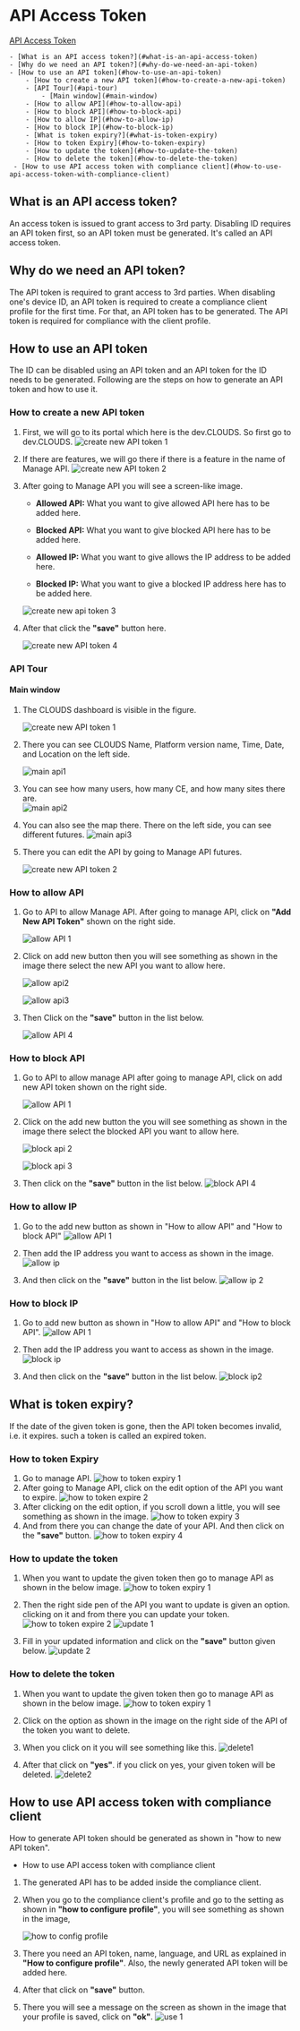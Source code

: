 # API Access Token
<!-- TOC -->
[API Access Token](#api-access-token)
    
    - [What is an API access token?](#what-is-an-api-access-token)   
    - [Why do we need an API token?](#why-do-we-need-an-api-token)    
    - [How to use an API token](#how-to-use-an-api-token)        
        - [How to create a new API token](#how-to-create-a-new-api-token)       
        - [API Tour](#api-tour)           
            - [Main window](#main-window)       
        - [How to allow API](#how-to-allow-api)        
        - [How to block API](#how-to-block-api)        
        - [How to allow IP](#how-to-allow-ip)
        - [How to block IP](#how-to-block-ip)
        - [What is token expiry?](#what-is-token-expiry) 
        - [How to token Expiry](#how-to-token-expiry)
        - [How to update the token](#how-to-update-the-token)
        - [How to delete the token](#how-to-delete-the-token)
     - [How to use API access token with compliance client](#how-to-use-api-access-token-with-compliance-client)
<!-- /TOC -->

## What is an API access token?
An access token is issued to grant access to  3rd party. Disabling ID requires an API token first, so an API token must be generated. 
It's called an API access token. 
## Why do we need an API token?
The API token is required to grant access to 3rd parties. When disabling one's device ID, an API token is required to create a compliance client profile for the first time. For that, an API token has to be generated. The API token is required for compliance with the client profile.
## How to use an API token
The ID can be disabled using an API token and an API token for the ID needs to be generated.
Following are the steps on how to generate an API token and how to use it.

### How to create a new API token
1. First, we will go to its portal which here is the dev.CLOUDS. So first go to dev.CLOUDS.
![create new API token 1](https://github.com/Nancypatel1103/ComplianceClient/assets/153616269/f7806c48-e7b6-40c0-9da8-75d538444468)
2. If there are features, we will go there if there is a feature in the name of Manage API.
![create new API token 2](https://github.com/Nancypatel1103/ComplianceClient/assets/153616269/5e7eb1a4-2a53-4b01-873b-3946765063cc)
3. After going to Manage API you will see a screen-like image.
  
   - **Allowed API:** What you want to give allowed API here has to be added here.
  
   - **Blocked API:** What you want to give blocked API here has to be added here.
  
   - **Allowed IP:** What you want to give allows the IP address to be added here.
  
   - **Blocked IP:** What you want to give a blocked IP address here has to be added here.

    ![create new api token 3](https://github.com/Nancypatel1103/ComplianceClient/assets/153616269/44cfe793-0b8f-487d-b331-43efd7603632)

4. After that click the **"save"** button here.

   ![create new API token 4](https://github.com/Nancypatel1103/ComplianceClient/assets/153616269/dd1640e8-0a20-4067-8f83-503a15627c87)

### API Tour
#### Main window
1. The CLOUDS dashboard is visible in the figure.
   
   ![create new API token 1](https://github.com/Nancypatel1103/ComplianceClient/assets/153616269/f7806c48-e7b6-40c0-9da8-75d538444468)


2. There you can see CLOUDS Name, Platform version name, Time, Date, and Location on the left side.

   ![main api1](https://github.com/Nancypatel1103/ComplianceClient/assets/153616269/5e29d72e-d2c6-409e-b0ec-a03d3d181a23)

3. You can see how many users, how many CE, and how many sites there are.   
   ![main api2](https://github.com/Nancypatel1103/ComplianceClient/assets/153616269/bb5c6a1a-709f-4ca9-9c90-c1f0d510724c)

4. You can also see the map there. There on the left side, you can see different futures.
   ![main api3](https://github.com/Nancypatel1103/ComplianceClient/assets/153616269/d0f03881-a4d1-4dd3-86af-5e7ab8150d5f)

5. There you can edit the API by going to Manage API futures.

   ![create new API token 2](https://github.com/Nancypatel1103/ComplianceClient/assets/153616269/5e7eb1a4-2a53-4b01-873b-3946765063cc)


### How to allow API
1. Go to API to allow Manage API. After going to manage API, click on **"Add New API Token"** shown on the right side.
   
   ![allow API 1](https://github.com/Nancypatel1103/ComplianceClient/assets/153616269/2c6b3104-7f40-4490-8886-50a9a1ed7a84)

2. Click on add new button then you will see something as shown in the image there select the new API you want to allow here.

   ![allow api2](https://github.com/Nancypatel1103/ComplianceClient/assets/153616269/46f3d81d-6043-4595-98b2-4cc54053d6a4)

   ![allow api3](https://github.com/Nancypatel1103/ComplianceClient/assets/153616269/43831203-9d23-4b20-a9dd-bed264657051)

3. Then Click on the **"save"** button in the list below.

   ![allow API 4](https://github.com/Nancypatel1103/ComplianceClient/assets/153616269/097877fa-bf9a-4cdb-b949-4e070cb22f26)

### How to block API
1. Go to API to allow manage API after going to manage API, click on add new API token shown on the right side.

   ![allow API 1](https://github.com/Nancypatel1103/ComplianceClient/assets/153616269/2c6b3104-7f40-4490-8886-50a9a1ed7a84)

2. Click on the add new button the you will see something as shown in the image there select the blocked API you want to allow here.

    ![block api 2](https://github.com/Nancypatel1103/ComplianceClient/assets/153616269/d37c9488-b142-4e76-9e71-6abecd7381a9)

   ![block api 3](https://github.com/Nancypatel1103/ComplianceClient/assets/153616269/8a219c11-77f0-4ba1-9e7c-383230f1392f)

4. Then click on the **"save"** button in the list below.
   ![block API 4](https://github.com/Nancypatel1103/ComplianceClient/assets/153616269/ee4ef2c8-46e7-4269-97ba-5c487d0f7881)

### How to allow IP
1. Go to the add new button as shown in "How to allow API" and "How to block API"
   ![allow API 1](https://github.com/Nancypatel1103/ComplianceClient/assets/153616269/2c6b3104-7f40-4490-8886-50a9a1ed7a84)

2. Then add the IP address you want to access as shown in the image.
   ![allow ip ](https://github.com/Nancypatel1103/ComplianceClient/assets/153616269/a5d19588-ea7d-40c8-ace2-c89353aa67fc)

3. And then click on the **"save"** button in the list below.
   ![allow ip 2](https://github.com/Nancypatel1103/ComplianceClient/assets/153616269/d64c80f5-dbbf-4e7c-b645-f3d9000532dd)

### How to block IP
1. Go to add new button as shown in "How to allow API" and "How to block API".
   ![allow API 1](https://github.com/Nancypatel1103/ComplianceClient/assets/153616269/2c6b3104-7f40-4490-8886-50a9a1ed7a84)

2. Then add the IP address you want to access as shown in the image.
   ![block ip](https://github.com/Nancypatel1103/ComplianceClient/assets/153616269/f6327e3b-fae2-4476-a4ea-b03de34b3e84)

3. And then click on the **"save"** button in the list below.
   ![block ip2](https://github.com/Nancypatel1103/ComplianceClient/assets/153616269/9cfb200b-dac9-48a6-8da3-f7dda2c93534)

## What is token expiry?
If the date of the given token is gone, then the API token becomes invalid, i.e. it expires. such a token is called an expired token.
### How to token Expiry
1. Go to manage API.
   ![how to token expiry 1](https://github.com/Nancypatel1103/ComplianceClient/assets/153616269/7fb88dca-58da-4f71-9b42-7bc14c2b3f69)
2. After going to Manage API, click on the edit option of the API you want to expire.
   ![how to token expire 2](https://github.com/Nancypatel1103/ComplianceClient/assets/153616269/b5865c59-1d9b-4151-b95f-9e4dd153ebfd)
3. After clicking on the edit option, if you scroll down a little, you will see something as shown in the image.
   ![how to token expiry 3](https://github.com/Nancypatel1103/ComplianceClient/assets/153616269/a2d4e719-06be-4a77-bdc5-9c6bdc8fb71c)
4. And from there you can change the date of your API. And then click on the **"save"** button.
   ![how to token expiry 4](https://github.com/Nancypatel1103/ComplianceClient/assets/153616269/166e7248-6db6-4ff2-9c21-2c25694e4a47)

### How to update the token
1. When you want to update the given token then go to manage API as shown in the below image.
    ![how to token expiry 1](https://github.com/Nancypatel1103/ComplianceClient/assets/153616269/7fb88dca-58da-4f71-9b42-7bc14c2b3f69)

2. Then the right side pen of the API you want to update is given an option. clicking on it and from there you can update your token.
    ![how to token expire 2](https://github.com/Nancypatel1103/ComplianceClient/assets/153616269/b5865c59-1d9b-4151-b95f-9e4dd153ebfd)
    ![update 1](https://github.com/Nancypatel1103/ComplianceClient/assets/153616269/91903a6c-b365-49bb-9409-c7d7ba25a4aa)

3. Fill in your updated information and click on the **"save"** button given below.
   ![update 2](https://github.com/Nancypatel1103/ComplianceClient/assets/153616269/958257c8-61f0-4243-a38a-8a86630d20c0)

### How to delete the token
1. When you want to update the given token then go to manage API as shown in the below image.
   ![how to token expiry 1](https://github.com/Nancypatel1103/ComplianceClient/assets/153616269/7fb88dca-58da-4f71-9b42-7bc14c2b3f69)

2. Click on the option as shown in the image on the right side of the API of the token you want to delete.
3. When you click on it you will see something like this.
   ![delete1](https://github.com/Nancypatel1103/ComplianceClient/assets/153616269/92ffe530-9b1b-445a-8bde-6b01def0b333)

4. After that click on **"yes"**. if you click on yes, your given token will be deleted.
   ![delete2](https://github.com/Nancypatel1103/ComplianceClient/assets/153616269/ebdf9602-2b08-4604-bbc1-e9ad46795aae)

## How to use API access token with compliance client
How to generate API token should be generated as shown in "how to new API token".
- How to use API access token with compliance client
1. The generated API has to be added inside the compliance client.
2. When you go to the compliance client's profile and go to the setting as shown in **"how to configure profile"**, you will see something as shown in the image,

   ![how to config profile](https://github.com/Nancypatel1103/ComplianceClient/assets/153616269/e2dd09ca-951e-4d9c-a55b-16bc7a42c31e)

4. There you need an API token, name, language, and URL as explained in **"How to configure profile"**. Also, the newly generated API token will be added here.
5. After that click on **"save"** button.
6. There you will see a message on the screen as shown in the image that your profile is saved, click on **"ok"**.
    ![use 1](https://github.com/Nancypatel1103/ComplianceClient/assets/153616269/6d1446ce-3a08-468c-b535-904bf6bf435e)


     


   
   

